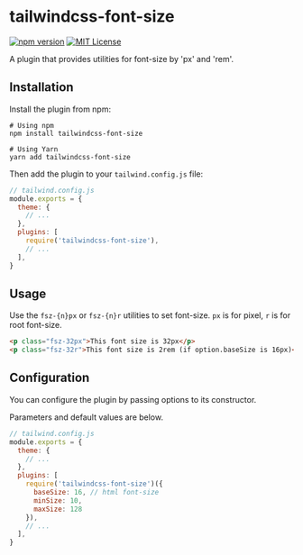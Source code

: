 # tailwindcss-font-size
[![npm version](https://badge.fury.io/js/tailwindcss-font-size.svg)](http://badge.fury.io/js/tailwindcss-font-size)
[![MIT License](http://img.shields.io/badge/license-MIT-blue.svg?style=flat)](LICENSE)

A plugin that provides utilities for font-size by 'px' and 'rem'.

## Installation
Install the plugin from npm:
```
# Using npm
npm install tailwindcss-font-size

# Using Yarn
yarn add tailwindcss-font-size
```

Then add the plugin to your `tailwind.config.js` file:
```js
// tailwind.config.js
module.exports = {
  theme: {
    // ...
  },
  plugins: [
    require('tailwindcss-font-size'),
    // ...
  ],
}
```

## Usage
Use the `fsz-{n}px` or `fsz-{n}r` utilities to set font-size.
`px` is for pixel, `r` is for root font-size.

```html
<p class="fsz-32px">This font size is 32px</p>
<p class="fsz-32r">This font size is 2rem (if option.baseSize is 16px)</p>
```

## Configuration
You can configure the plugin by passing options to its constructor.

Parameters and default values are below.
```js
// tailwind.config.js
module.exports = {
  theme: {
    // ...
  },
  plugins: [
    require('tailwindcss-font-size')({ 
      baseSize: 16, // html font-size
      minSize: 10,
      maxSize: 128 
    }),
    // ...
  ],
}
```
